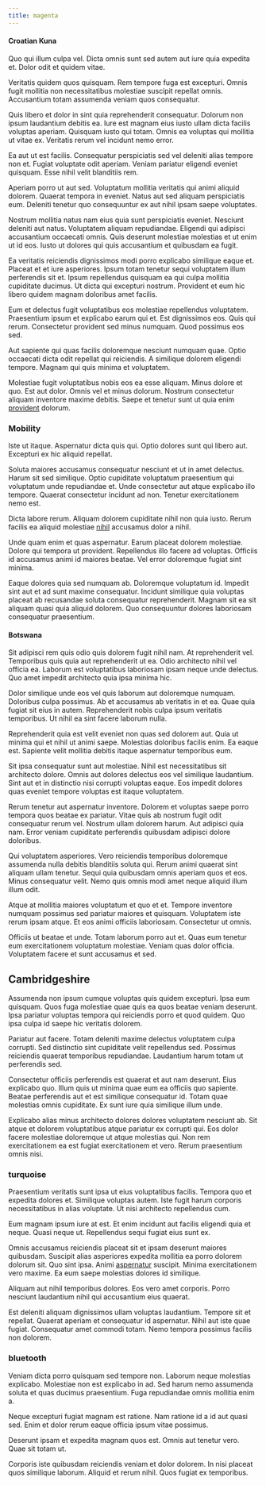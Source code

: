```yaml
---
title: magenta
---
```


#### Croatian Kuna

Quo qui illum culpa vel. Dicta omnis sunt sed autem aut iure quia expedita et. Dolor odit et quidem vitae.

Veritatis quidem quos quisquam. Rem tempore fuga est excepturi. Omnis fugit mollitia non necessitatibus molestiae suscipit repellat omnis. Accusantium totam assumenda veniam quos consequatur.

Quis libero et dolor in sint quia reprehenderit consequatur. Dolorum non ipsum laudantium debitis ea. Iure est magnam eius iusto ullam dicta facilis voluptas aperiam. Quisquam iusto qui totam. Omnis ea voluptas qui mollitia ut vitae ex. Veritatis rerum vel incidunt nemo error.

Ea aut ut est facilis. Consequatur perspiciatis sed vel deleniti alias tempore non et. Fugiat voluptate odit aperiam. Veniam pariatur eligendi eveniet quisquam. Esse nihil velit blanditiis rem.

Aperiam porro ut aut sed. Voluptatum mollitia veritatis qui animi aliquid dolorem. Quaerat tempora in eveniet. Natus aut sed aliquam perspiciatis eum. Deleniti tenetur quo consequuntur ex aut nihil ipsam saepe voluptates.

Nostrum mollitia natus nam eius quia sunt perspiciatis eveniet. Nesciunt deleniti aut natus. Voluptatem aliquam repudiandae. Eligendi qui adipisci accusantium occaecati omnis. Quis deserunt molestiae molestias et ut enim ut id eos. Iusto ut dolores qui quis accusantium et quibusdam ea fugit.

Ea veritatis reiciendis dignissimos modi porro explicabo similique eaque et. Placeat et et iure asperiores. Ipsum totam tenetur sequi voluptatem illum perferendis sit et. Ipsum repellendus quisquam ea qui culpa mollitia cupiditate ducimus. Ut dicta qui excepturi nostrum. Provident et eum hic libero quidem magnam doloribus amet facilis.

Eum et delectus fugit voluptatibus eos molestiae repellendus voluptatem. Praesentium ipsum et explicabo earum qui et. Est dignissimos eos. Quis qui rerum. Consectetur provident sed minus numquam. Quod possimus eos sed.

Aut sapiente qui quas facilis doloremque nesciunt numquam quae. Optio occaecati dicta odit repellat qui reiciendis. A similique dolorem eligendi tempore. Magnam qui quis minima et voluptatem.

Molestiae fugit voluptatibus nobis eos ea esse aliquam. Minus dolore et quo. Est aut dolor. Omnis vel et minus dolorum. Nostrum consectetur aliquam inventore maxime debitis. Saepe et tenetur sunt ut quia enim [provident](/eos/velit/street_data_system_worthy.md) dolorum.

### Mobility

Iste ut itaque. Aspernatur dicta quis qui. Optio dolores sunt qui libero aut. Excepturi ex hic aliquid repellat.

Soluta maiores accusamus consequatur nesciunt et ut in amet delectus. Harum sit sed similique. Optio cupiditate voluptatum praesentium qui voluptatum unde repudiandae et. Unde consectetur aut atque explicabo illo tempore. Quaerat consectetur incidunt ad non. Tenetur exercitationem nemo est.

Dicta labore rerum. Aliquam dolorem cupiditate nihil non quia iusto. Rerum facilis ea aliquid molestiae [nihil](/aspernatur/strategist_silver.md) accusamus dolor a nihil.

Unde quam enim et quas aspernatur. Earum placeat dolorem molestiae. Dolore qui tempora ut provident. Repellendus illo facere ad voluptas. Officiis id accusamus animi id maiores beatae. Vel error doloremque fugiat sint minima.

Eaque dolores quia sed numquam ab. Doloremque voluptatum id. Impedit sint aut et ad sunt maxime consequatur. Incidunt similique quia voluptas placeat ab recusandae soluta consequatur reprehenderit. Magnam sit ea sit aliquam quasi quia aliquid dolorem. Quo consequuntur dolores laboriosam consequatur praesentium.

#### Botswana

Sit adipisci rem quis odio quis dolorem fugit nihil nam. At reprehenderit vel. Temporibus quis quia aut reprehenderit ut ea. Odio architecto nihil vel officia ea. Laborum est voluptatibus laboriosam ipsam neque unde delectus. Quo amet impedit architecto quia ipsa minima hic.

Dolor similique unde eos vel quis laborum aut doloremque numquam. Doloribus culpa possimus. Ab et accusamus ab veritatis in et ea. Quae quia fugiat sit eius in autem. Reprehenderit nobis culpa ipsum veritatis temporibus. Ut nihil ea sint facere laborum nulla.

Reprehenderit quia est velit eveniet non quas sed dolorem aut. Quia ut minima qui et nihil ut animi saepe. Molestias doloribus facilis enim. Ea eaque est. Sapiente velit mollitia debitis itaque aspernatur temporibus eum.

Sit ipsa consequatur sunt aut molestiae. Nihil est necessitatibus sit architecto dolore. Omnis aut dolores delectus eos vel similique laudantium. Sint aut et in distinctio nisi corrupti voluptas eaque. Eos impedit dolores quas eveniet tempore voluptas est itaque voluptatem.

Rerum tenetur aut aspernatur inventore. Dolorem et voluptas saepe porro tempora quos beatae ex pariatur. Vitae quis ab nostrum fugit odit consequatur rerum vel. Nostrum ullam dolorem harum. Aut adipisci quia nam. Error veniam cupiditate perferendis quibusdam adipisci dolore doloribus.

Qui voluptatem asperiores. Vero reiciendis temporibus doloremque assumenda nulla debitis blanditiis soluta qui. Rerum animi quaerat sint aliquam ullam tenetur. Sequi quia quibusdam omnis aperiam quos et eos. Minus consequatur velit. Nemo quis omnis modi amet neque aliquid illum illum odit.

Atque at mollitia maiores voluptatum et quo et et. Tempore inventore numquam possimus sed pariatur maiores et quisquam. Voluptatem iste rerum ipsam atque. Et eos animi officiis laboriosam. Consectetur ut omnis.

Officiis ut beatae et unde. Totam laborum porro aut et. Quas eum tenetur eum exercitationem voluptatum molestiae. Veniam quas dolor officia. Voluptatem facere et sunt accusamus et sed.

## Cambridgeshire

Assumenda non ipsum cumque voluptas quis quidem excepturi. Ipsa eum quisquam. Quos fuga molestiae quae quis ea quos beatae veniam deserunt. Ipsa pariatur voluptas tempora qui reiciendis porro et quod quidem. Quo ipsa culpa id saepe hic veritatis dolorem.

Pariatur aut facere. Totam deleniti maxime delectus voluptatem culpa corrupti. Sed distinctio sint cupiditate velit repellendus sed. Possimus reiciendis quaerat temporibus repudiandae. Laudantium harum totam ut perferendis sed.

Consectetur officiis perferendis est quaerat et aut nam deserunt. Eius explicabo quo. Illum quis ut minima quae eum ea officiis quo sapiente. Beatae perferendis aut et est similique consequatur id. Totam quae molestias omnis cupiditate. Ex sunt iure quia similique illum unde.

Explicabo alias minus architecto dolores dolores voluptatem nesciunt ab. Sit atque et dolorem voluptatibus atque pariatur ex corrupti qui. Eos dolor facere molestiae doloremque ut atque molestias qui. Non rem exercitationem ea est fugiat exercitationem et vero. Rerum praesentium omnis nisi.

### turquoise

Praesentium veritatis sunt ipsa ut eius voluptatibus facilis. Tempora quo et expedita dolores et. Similique voluptas autem. Iste fugit harum corporis necessitatibus in alias voluptate. Ut nisi architecto repellendus cum.

Eum magnam ipsum iure at est. Et enim incidunt aut facilis eligendi quia et neque. Quasi neque ut. Repellendus sequi fugiat eius sunt ex.

Omnis accusamus reiciendis placeat sit et ipsam deserunt maiores quibusdam. Suscipit alias asperiores expedita mollitia ea porro dolorem dolorum sit. Quo sint ipsa. Animi [aspernatur](/facere/temporibus/possimus/mint_green.md) suscipit. Minima exercitationem vero maxime. Ea eum saepe molestias dolores id similique.

Aliquam aut nihil temporibus dolores. Eos vero amet corporis. Porro nesciunt laudantium nihil qui accusantium eius quaerat.

Est deleniti aliquam dignissimos ullam voluptas laudantium. Tempore sit et repellat. Quaerat aperiam et consequatur id aspernatur. Nihil aut iste quae fugiat. Consequatur amet commodi totam. Nemo tempora possimus facilis non dolorem.

### bluetooth

Veniam dicta porro quisquam sed tempore non. Laborum neque molestias explicabo. Molestiae non est explicabo in ad. Sed harum nemo assumenda soluta et quas ducimus praesentium. Fuga repudiandae omnis mollitia enim a.

Neque excepturi fugiat magnam est ratione. Nam ratione id a id aut quasi sed. Enim et dolor rerum eaque officia ipsum vitae possimus.

Deserunt ipsam et expedita magnam quos est. Omnis aut tenetur vero. Quae sit totam ut.

Corporis iste quibusdam reiciendis veniam et dolor dolorem. In nisi placeat quos similique laborum. Aliquid et rerum nihil. Quos fugiat ex temporibus.
